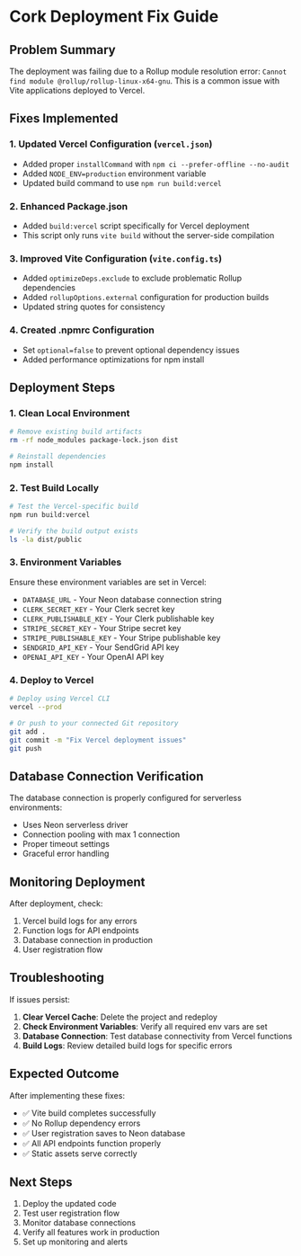 # Cork Deployment Fix Guide

## Problem Summary

The deployment was failing due to a Rollup module resolution error: `Cannot find module @rollup/rollup-linux-x64-gnu`. This is a common issue with Vite applications deployed to Vercel.

## Fixes Implemented

### 1. Updated Vercel Configuration (`vercel.json`)

- Added proper `installCommand` with `npm ci --prefer-offline --no-audit`
- Added `NODE_ENV=production` environment variable
- Updated build command to use `npm run build:vercel`

### 2. Enhanced Package.json

- Added `build:vercel` script specifically for Vercel deployment
- This script only runs `vite build` without the server-side compilation

### 3. Improved Vite Configuration (`vite.config.ts`)

- Added `optimizeDeps.exclude` to exclude problematic Rollup dependencies
- Added `rollupOptions.external` configuration for production builds
- Updated string quotes for consistency

### 4. Created .npmrc Configuration

- Set `optional=false` to prevent optional dependency issues
- Added performance optimizations for npm install

## Deployment Steps

### 1. Clean Local Environment

```bash
# Remove existing build artifacts
rm -rf node_modules package-lock.json dist

# Reinstall dependencies
npm install
```

### 2. Test Build Locally

```bash
# Test the Vercel-specific build
npm run build:vercel

# Verify the build output exists
ls -la dist/public
```

### 3. Environment Variables

Ensure these environment variables are set in Vercel:

- `DATABASE_URL` - Your Neon database connection string
- `CLERK_SECRET_KEY` - Your Clerk secret key
- `CLERK_PUBLISHABLE_KEY` - Your Clerk publishable key
- `STRIPE_SECRET_KEY` - Your Stripe secret key
- `STRIPE_PUBLISHABLE_KEY` - Your Stripe publishable key
- `SENDGRID_API_KEY` - Your SendGrid API key
- `OPENAI_API_KEY` - Your OpenAI API key

### 4. Deploy to Vercel

```bash
# Deploy using Vercel CLI
vercel --prod

# Or push to your connected Git repository
git add .
git commit -m "Fix Vercel deployment issues"
git push
```

## Database Connection Verification

The database connection is properly configured for serverless environments:

- Uses Neon serverless driver
- Connection pooling with max 1 connection
- Proper timeout settings
- Graceful error handling

## Monitoring Deployment

After deployment, check:

1. Vercel build logs for any errors
2. Function logs for API endpoints
3. Database connection in production
4. User registration flow

## Troubleshooting

If issues persist:

1. **Clear Vercel Cache**: Delete the project and redeploy
2. **Check Environment Variables**: Verify all required env vars are set
3. **Database Connection**: Test database connectivity from Vercel functions
4. **Build Logs**: Review detailed build logs for specific errors

## Expected Outcome

After implementing these fixes:

- ✅ Vite build completes successfully
- ✅ No Rollup dependency errors
- ✅ User registration saves to Neon database
- ✅ All API endpoints function properly
- ✅ Static assets serve correctly

## Next Steps

1. Deploy the updated code
2. Test user registration flow
3. Monitor database connections
4. Verify all features work in production
5. Set up monitoring and alerts
